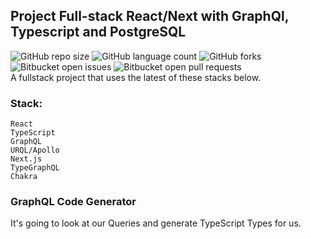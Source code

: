 ## Project Full-stack React/Next with GraphQl, Typescript and PostgreSQL  
![GitHub repo size](https://img.shields.io/github/repo-size/jellyfish-web/README-template?style=for-the-badge)
![GitHub language count](https://img.shields.io/github/languages/count/jellyfish-web/README-template?style=for-the-badge)
![GitHub forks](https://img.shields.io/github/forks/jellyfish-web/README-template?style=for-the-badge)
![Bitbucket open issues](https://img.shields.io/bitbucket/issues/jellyfish-web/README-template?style=for-the-badge)
![Bitbucket open pull requests](https://img.shields.io/bitbucket/pr-raw/jellyfish-web/README-template?style=for-the-badge)  
A fullstack project that uses the latest of these stacks below.  

### Stack: 
```
React  
TypeScript  
GraphQL  
URQL/Apollo  
Next.js  
TypeGraphQL  
Chakra  
```

### GraphQL Code Generator  
It's going to look at our Queries and generate TypeScript Types for us.
